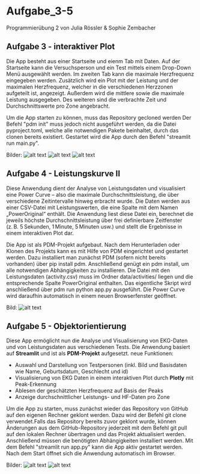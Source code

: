# Aufgabe_3-5
Programmierübung 2 von Julia Rössler &amp; Sophie Zembacher

## Aufgabe 3 - interaktiver Plot
Die App besteht aus einer Startseite und eienm Tab mit Daten. Auf der Startseite kann die Versuchsperson und ein Test mittels einem Drop-Down Menü ausgewählt werden. Im zweiten Tab kann die maximale Herzfrequenz eingegeben werden. Zusätzlich wird ein Plot mit der Leistung und der maximalen Herzfrequenz, welcher in die verschiedenen Herzzonen aufgeteilt ist, angezeigt. Außerdem wird die mittlere sowie die maximale Leistung ausgegeben. Des weiteren sind die verbrachte Zeit und Durchschnittswerte pro Zone angebracht.

Um die App starten zu können, muss das Repository gecloned werden Der Befehl "pdm init" muss jedoch nicht ausgeführt werden, da die Datei pyproject.toml, welche alle notwendigen Pakete beinhaltet, durch das clonen bereits existiert. Gestartet wird die App durch den Befehl "streamlit run main.py". 


Bilder:
![alt text](screenshot1.png)
![alt text](screenshot2.png)
![alt text](screenshot3.png)

## Aufgabe 4 - Leistungskurve II
Diese Anwendung dient der Analyse von Leistungsdaten und visualisiert eine Power Curve – also die maximale Durchschnittsleistung, die über verschiedene Zeitintervalle hinweg erbracht wurde. Die Daten werden aus einer CSV-Datei mit Leistungswerten, die eine Spalte mit dem Namen „PowerOriginal“ enthält. Die Anwendung liest diese Datei ein, berechnet die jeweils höchste Durchschnittsleistung über frei definierbare Zeitfenster (z. B. 5 Sekunden, 1 Minute, 5 Minuten usw.) und stellt die Ergebnisse in einem interaktiven Plot dar.

Die App ist als PDM-Projekt aufgebaut. Nach dem Herunterladen oder Klonen des Projekts kann es mit Hilfe von PDM eingerichtet und gestartet werden. Dazu installiert man zunächst PDM (sofern nicht bereits vorhanden) über pip install pdm. Anschließend genügt ein pdm install, um alle notwendigen Abhängigkeiten zu installieren. Die Datei mit den Leistungsdaten (activity.csv) muss im Ordner data/activities/ liegen und die entsprechende Spalte PowerOriginal enthalten. Das eigentliche Skript wird anschließend über pdm run python app.py ausgeführt. Die Power Curve wird daraufhin automatisch in einem neuen Browserfenster geöffnet. 

Bild:
![alt text](screenshot6.png)


## Aufgabe 5 - Objektorientierung
Diese App ermöglicht nun die Analyse und Visualisierung von EKG-Daten und von Leistungsdaten aus verschiedenen Tests. Die Anwendung basiert auf **Streamlit** und ist als **PDM-Projekt** aufgesetzt. 
neue Funktionen:
- Auswahl und Darstellung von Testpersonen (inkl. Bild und Basisdaten wie Name, Geburtsdatum, Geschlecht und id)
- Visualisierung von EKG Daten in einem interaktiven Plot durch **Plotly** mit Peak-Erkennung 
- Ablesen der geschätzten Herzfrequenz auf Basis der Peaks
- Anzeige durchschnittlicher Leistungs- und HF-Daten pro Zone

Um die App zu starten, muss zunächst wieder das Repository von GitHub auf den eigenen Rechner geklont werden. Dazu wird der Befehl git clone verwendet.Falls das Repository bereits zuvor geklont wurde, können Änderungen aus dem GitHub-Repository jederzeit mit dem Befehl git pull auf den lokalen Rechner übertragen und das Projekt aktualisiert werden. Anschließend müssen die benötigten Abhängigkeiten installiert werden. Mit dem Befehl "streamlit run app.py" kann die App aktiv gestartet werden. Nach dem Start öffnet sich die Anwendung automatisch im Browser. 

Bilder:
![alt text](screenshot4.png)
![alt text](screenshot5.png)
